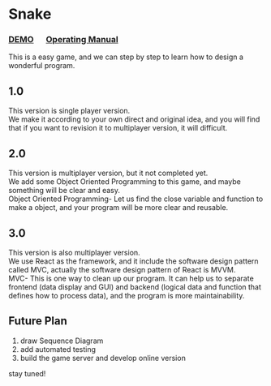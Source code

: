 # Snake
### [DEMO](https://snake.sninjo.com) &emsp; [Operating Manual](https://github.com/SNinjo/Snake/blob/main/3.0/README.md)
This is a easy game, and we can step by step to learn how to design a wonderful program.  

## 1.0
This version is single player version.  
We make it according to your own direct and original idea, and you will find that if you want to revision it to multiplayer version, it will difficult.

## 2.0
This version is multiplayer version, but it not completed yet.  
We add some Object Oriented Programming to this game, and maybe something will be clear and easy.  
Object Oriented Programming- Let us find the close variable and function to make a object, and your program will be more clear and reusable.

## 3.0
This version is also multiplayer version.  
We use React as the framework, and it include the software design pattern called MVC, actually the software design pattern of React is MVVM.  
MVC- This is one way to clean up our program. It can help us to separate frontend (data display and GUI) and backend (logical data and function that defines how to process data), and the program is more maintainability.

## Future Plan
1. draw Sequence Diagram
2. add automated testing  
3. build the game server and develop online version  
  
stay tuned!
